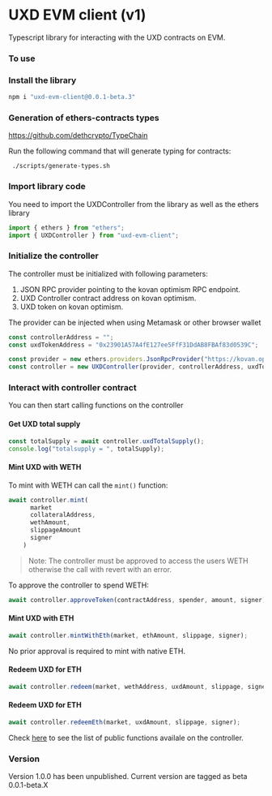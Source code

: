 # UXD EVM client (v1)

Typescript library for interacting with the UXD contracts on EVM.

### To use

### Install the library

```javascript
npm i "uxd-evm-client@0.0.1-beta.3"
```

### Generation of ethers-contracts types

https://github.com/dethcrypto/TypeChain

Run the following command that will generate typing for contracts:

```
 ./scripts/generate-types.sh
```

### Import library code

You need to import the UXDController from the library as well as the ethers library

```typescript
import { ethers } from "ethers";
import { UXDController } from "uxd-evm-client";
```

### Initialize the controller

The controller must be initialized with following parameters:

1. JSON RPC provider pointing to the kovan optimism RPC endpoint.
2. UXD Controller contract address on kovan optimism.
3. UXD token on kovan optimism.

The provider can be injected when using Metamask or other browser wallet

```typescript
const controllerAddress = "";
const uxdTokenAddress = "0x23901A57A4fE127ee5FfF31DdAB8FBAf83d0539C";

const provider = new ethers.providers.JsonRpcProvider("https://kovan.optimism.io");
const controller = new UXDController(provider, controllerAddress, uxdTokenAddress);
```

### Interact with controller contract

You can then start calling functions on the controller

#### Get UXD total supply

```typescript
const totalSupply = await controller.uxdTotalSupply();
console.log("totalsupply = ", totalSupply);
```

#### Mint UXD with WETH

To mint with WETH can call the `mint()` function:

```typescript
await controller.mint(
      market
      collateralAddress,
      wethAmount,
      slippageAmount
      signer
    )
```

> Note: The controller must be approved to access the users WETH otherwise the call with revert with an error.

To approve the controller to spend WETH:

```typescript
await controller.approveToken(contractAddress, spender, amount, signer);
```

#### Mint UXD with ETH

```typescript
await controller.mintWithEth(market, ethAmount, slippage, signer);
```

No prior approval is required to mint with native ETH.

#### Redeem UXD for ETH

```typescript
await controller.redeem(market, wethAddress, uxdAmount, slippage, signer);
```

#### Redeem UXD for ETH

```typescript
await controller.redeemEth(market, uxdAmount, slippage, signer);
```

Check [here](https://github.com/UXDProtocol/uxd-evm-client/blob/main/src/lib/controller.ts) to see the list of public functions availale on the controller.

### Version

Version 1.0.0 has been unpublished.
Current version are tagged as beta 0.0.1-beta.X
